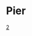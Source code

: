 # Pier

[2](https://data.bangkok.go.th/dataset/cl_625392d715de6/resource/852fd783-54ba-4c73-8639-e878daeaa69e)